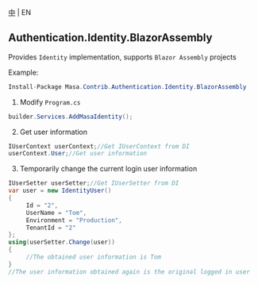 [中](README.zh-CN.md) | EN

## Authentication.Identity.BlazorAssembly

Provides `Identity` implementation, supports `Blazor Assembly` projects

Example:

``` C#
Install-Package Masa.Contrib.Authentication.Identity.BlazorAssembly
```

1. Modify `Program.cs`

``` C#
builder.Services.AddMasaIdentity();
```

2. Get user information

``` C#
IUserContext userContext;//Get IUserContext from DI
userContext.User;//Get user information
```

3. Temporarily change the current login user information

``` C#
IUserSetter userSetter;//Get IUserSetter from DI
var user = new IdentityUser()
{
     Id = "2",
     UserName = "Tom",
     Environment = "Production",
     TenantId = "2"
};
using(userSetter.Change(user))
{
     //The obtained user information is Tom
}
//The user information obtained again is the original logged in user
```